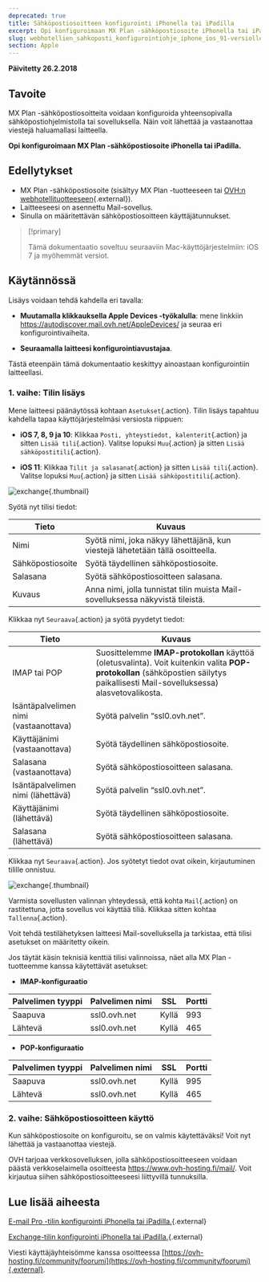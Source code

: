 ```yaml
---
deprecated: true
title: Sähköpostiosoitteen konfigurointi iPhonella tai iPadilla
excerpt: Opi konfiguroimaan MX Plan -sähköpostiosoite iPhonella tai iPadilla
slug: webhotellien_sahkoposti_konfigurointiohje_iphone_ios_91-versiolle
section: Apple
---
```


**Päivitetty 26.2.2018**

## Tavoite

MX Plan -sähköpostiosoitteita voidaan konfiguroida yhteensopivalla sähköpostiohjelmistolla tai sovelluksella. Näin voit lähettää ja vastaanottaa viestejä haluamallasi laitteella.

**Opi konfiguroimaan MX Plan -sähköpostiosoite iPhonella tai iPadilla.**

## Edellytykset

- MX Plan -sähköpostiosoite (sisältyy MX Plan -tuotteeseen tai [OVH:n webhotellituotteeseen](https://www.ovh-hosting.fi/webhotelli/){.external}).
- Laitteeseesi on asennettu Mail-sovellus.
- Sinulla on määritettävän sähköpostiosoitteen käyttäjätunnukset.

> [!primary]
>
> Tämä dokumentaatio soveltuu seuraaviin Mac-käyttöjärjestelmiin: iOS 7 ja myöhemmät versiot.
>

## Käytännössä

Lisäys voidaan tehdä kahdella eri tavalla:

- **Muutamalla klikkauksella Apple Devices -työkalulla**: mene linkkiin <https://autodiscover.mail.ovh.net/AppleDevices/> ja seuraa eri konfigurointivaiheita.

- **Seuraamalla laitteesi konfigurointiavustajaa**.

Tästä eteenpäin tämä dokumentaatio keskittyy ainoastaan konfigurointiin laitteellasi.

### 1. vaihe: Tilin lisäys

Mene laitteesi päänäytössä kohtaan `Asetukset`{.action}. Tilin lisäys tapahtuu kahdella tapaa käyttöjärjestelmäsi versiosta riippuen:

- **iOS 7, 8, 9 ja 10**: Klikkaa `Posti, yhteystiedot, kalenterit`{.action} ja sitten `Lisää tili`{.action}. Valitse lopuksi `Muu`{.action} ja sitten `Lisää sähköpostitili`{.action}.

- **iOS 11**: Klikkaa `Tilit ja salasanat`{.action} ja sitten `Lisää tili`{.action}. Valitse lopuksi `Muu`{.action} ja sitten `Lisää sähköpostitili`{.action}.

![exchange](images/configuration-mail-ios-step1.png){.thumbnail}

Syötä nyt tilisi tiedot:

|Tieto|Kuvaus|
|---|---|
|Nimi|Syötä nimi, joka näkyy lähettäjänä, kun viestejä lähetetään tällä osoitteella.|
|Sähköpostiosoite|Syötä täydellinen sähköpostiosoite.|
|Salasana|Syötä sähköpostiosoitteen salasana.|
|Kuvaus|Anna nimi, jolla tunnistat tilin muista Mail-sovelluksessa näkyvistä tileistä.|

Klikkaa nyt `Seuraava`{.action} ja syötä pyydetyt tiedot:

|Tieto|Kuvaus| 
|---|---| 
|IMAP tai POP|Suosittelemme **IMAP-protokollan** käyttöä (oletusvalinta). Voit kuitenkin valita **POP-protokollan** (sähköpostien säilytys paikallisesti Mail-sovelluksessa) alasvetovalikosta.|
|Isäntäpalvelimen nimi (vastaanottava)|Syötä palvelin “ssl0.ovh.net”.|
|Käyttäjänimi (vastaanottava)|Syötä täydellinen sähköpostiosoite.|
|Salasana (vastaanottava)|Syötä sähköpostiosoitteen salasana.|  
|Isäntäpalvelimen nimi (lähettävä)|Syötä palvelin “ssl0.ovh.net”.|
|Käyttäjänimi (lähettävä)|Syötä täydellinen sähköpostiosoite.|
|Salasana (lähettävä)|Syötä sähköpostiosoitteen salasana.| 

Klikkaa nyt `Seuraava`{.action}. Jos syötetyt tiedot ovat oikein, kirjautuminen tilille onnistuu.

![exchange](images/configuration-mail-ios-step2.png){.thumbnail}

Varmista sovellusten valinnan yhteydessä, että kohta `Mail`{.action} on rastitettuna, jotta sovellus voi käyttää tiliä. Klikkaa sitten kohtaa `Tallenna`{.action}.

Voit tehdä testilähetyksen laitteesi Mail-sovelluksella ja tarkistaa, että tilisi asetukset on määritetty oikein.

Jos täytät käsin teknisiä kenttiä tilisi valinnoissa, näet alla MX Plan -tuotteemme kanssa käytettävät asetukset:

- **IMAP-konfiguraatio**

|Palvelimen tyyppi|Palvelimen nimi|SSL|Portti|
|---|---|---|---|
|Saapuva|ssl0.ovh.net|Kyllä|993|
|Lähtevä|ssl0.ovh.net|Kyllä|465|

- **POP-konfiguraatio**

|Palvelimen tyyppi|Palvelimen nimi|SSL|Portti|
|---|---|---|---|
|Saapuva|ssl0.ovh.net|Kyllä|995|
|Lähtevä|ssl0.ovh.net|Kyllä|465|

### 2. vaihe: Sähköpostiosoitteen käyttö

Kun sähköpostiosoite on konfiguroitu, se on valmis käytettäväksi! Voit nyt lähettää ja vastaanottaa viestejä.

OVH tarjoaa verkkosovelluksen, jolla sähköpostiosoitteeseen voidaan päästä verkkoselaimella osoitteesta <https://www.ovh-hosting.fi/mail/>. Voit kirjautua siihen sähköpostiosoitteeseesi liittyvillä tunnuksilla.

## Lue lisää aiheesta

[E-mail Pro -tilin konfigurointi iPhonella tai iPadilla.](https://docs.ovh.com/fi/emails-pro/konfigurointi-iphone/){.external}

[Exchange-tilin konfigurointi iPhonella tai iPadilla.](https://docs.ovh.com/fi/microsoft-collaborative-solutions/exchange_2013_automaattimaarittely_iosssa_iphone_ipad/){.external}

Viesti käyttäjäyhteisömme kanssa osoitteessa [https://ovh-hosting.fi/community/foorumi](https://ovh-hosting.fi/community/foorumi){.external}.